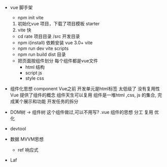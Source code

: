 - vue 脚手架
    - npm init vite 
    1. 初始化vue 项目，下载了项目模板 starter 
    2. vite 快
    - cd rate 项目目录
        /src 开发目录
    - npm i(install)    依赖安装
        vue 3.0+
        vite
    - npm run dev   vite
        scripts
    - npm run build
        dist 目录
    - 把页面按组件划分
        每个组件都是vue文件
        - html 结构
        - script  js
        - style   css

- 组件化思想
    component
    Vue之前 开发单元是html标签 太低级了 没有复用性
    Vue 提供了组件的概念 组件天生可以复用
    组件是一堆html ,css, js 的集合, 完成某个展示和功能
    开发任务的拆分

- DOM树 -> 组件树
    这个组件做过,可以不用写?
    .vue 组件的思想 分工 复用 优化
- devtool
- 数据  MVVM思想
    - ref   响应式

- Laf